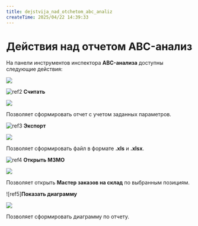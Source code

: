 ```yaml
---
title: dejstvija_nad_otchetom_abc_analiz
createTime: 2025/04/22 14:39:33
---
```

# Действия над отчетом ABC-анализ

На панели инструментов инспектора **ABC-анализа** доступны следующие действия:

![](Aspose.Words.83ab1c44-6b28-430a-a5f2-4d9e6ba1abd4.361.png)

![ref2](Aspose.Words.83ab1c44-6b28-430a-a5f2-4d9e6ba1abd4.004.png) **Считать**

![](Aspose.Words.83ab1c44-6b28-430a-a5f2-4d9e6ba1abd4.362.png)

Позволяет сформировать отчет с учетом заданных параметров.

![ref3](Aspose.Words.83ab1c44-6b28-430a-a5f2-4d9e6ba1abd4.006.png) **Экспорт**

![](Aspose.Words.83ab1c44-6b28-430a-a5f2-4d9e6ba1abd4.363.png)

Позволяет сформировать файл в формате **.xls** и **.xlsx**.

![ref4](Aspose.Words.83ab1c44-6b28-430a-a5f2-4d9e6ba1abd4.008.png) **Открыть МЗМО**

![](Aspose.Words.83ab1c44-6b28-430a-a5f2-4d9e6ba1abd4.364.png)

Позволяет открыть **Мастер заказов на склад** по выбранным позициям.

![ref5]**Показать диаграмму**

![](Aspose.Words.83ab1c44-6b28-430a-a5f2-4d9e6ba1abd4.365.png)

Позволяет сформировать диаграмму по отчету.